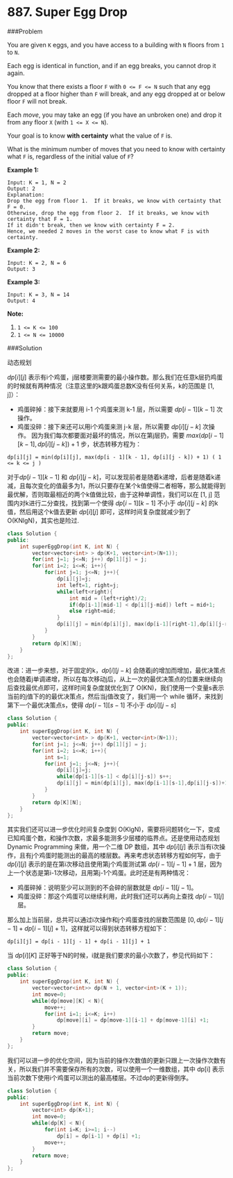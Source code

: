 # 887. Super Egg Drop

###Problem

You are given `K` eggs, and you have access to a building with `N` floors from `1` to `N`. 

Each egg is identical in function, and if an egg breaks, you cannot drop it again.

You know that there exists a floor `F` with `0 <= F <= N` such that any egg dropped at a floor higher than `F` will break, and any egg dropped at or below floor `F` will not break.

Each *move*, you may take an egg (if you have an unbroken one) and drop it from any floor `X` (with `1 <= X <= N`). 

Your goal is to know **with certainty** what the value of `F` is.

What is the minimum number of moves that you need to know with certainty what `F` is, regardless of the initial value of `F`?

**Example 1:**

```
Input: K = 1, N = 2
Output: 2
Explanation: 
Drop the egg from floor 1.  If it breaks, we know with certainty that F = 0.
Otherwise, drop the egg from floor 2.  If it breaks, we know with certainty that F = 1.
If it didn't break, then we know with certainty F = 2.
Hence, we needed 2 moves in the worst case to know what F is with certainty.
```

**Example 2:**

```
Input: K = 2, N = 6
Output: 3
```

**Example 3:**

```
Input: K = 3, N = 14
Output: 4
```

 

**Note:**

1. `1 <= K <= 100`
2. `1 <= N <= 10000`

###Solution

动态规划

$dp[i][j]$ 表示有i个鸡蛋，j层楼要测需要的最小操作数。那么我们在任意k层扔鸡蛋的时候就有两种情况（注意这里的k跟鸡蛋总数K没有任何关系，k的范围是 [1, j]）：

- 鸡蛋碎掉：接下来就要用 i-1 个鸡蛋来测 k-1 层，所以需要 $dp[i-1][k-1]$ 次操作。
- 鸡蛋没碎：接下来还可以用i个鸡蛋来测 j-k 层，所以需要 $dp[i][j-k]$ 次操作。
  因为我们每次都要面对最坏的情况，所以在第j层扔，需要 $max(dp[i-1][k-1], dp[i][j-k])+1$ 步，状态转移方程为：

```
dp[i][j] = min(dp[i][j], max(dp[i - 1][k - 1], dp[i][j - k]) + 1) ( 1 <= k <= j )
```

对于$dp[i - 1][k - 1]$ 和 $dp[i][j - k]$，可以发现前者是随着k递增，后者是随着k递减，且每次变化的值最多为1，所以只要存在某个k值使得二者相等，那么就能得到最优解，否则取最相近的两个k值做比较，由于这种单调性，我们可以在 [1, j] 范围内对k进行二分查找，找到第一个使得 $dp[i - 1][k - 1]$ 不小于 $dp[i][j - k]$ 的k值，然后用这个k值去更新 $dp[i][j]$ 即可，这样时间复杂度就减少到了 O(KNlgN)，其实也是险过.

```c++
class Solution {
public:
    int superEggDrop(int K, int N) {
        vector<vector<int> > dp(K+1, vector<int>(N+1));
        for(int j=1; j<=N; j++) dp[1][j] = j;
        for(int i=2; i<=K; i++){
            for(int j=1; j<=N; j++){
                dp[i][j]=j;
                int left=1, right=j;
                while(left<right){
                    int mid = (left+right)/2;
                    if(dp[i-1][mid-1] < dp[i][j-mid]) left = mid+1;
                    else right=mid;
                }
                dp[i][j] = min(dp[i][j], max(dp[i-1][right-1],dp[i][j-right])+1);
            }
        }
        return dp[K][N];
    }
};
```

改进：进一步来想，对于固定的k，$dp[i][j-k]$ 会随着j的增加而增加，最优决策点也会随着j单调递增，所以在每次移动j后，从上一次的最优决策点的位置来继续向后查找最优点即可，这样时间复杂度就优化到了 O(KN)，我们使用一个变量s表示当前的j值下的的最优决策点，然后当j值改变了，我们用一个 while 循环，来找到第下一个最优决策点s，使得 $dp[i - 1][s - 1]$ 不小于 $dp[i][j - s]$

```c++
class Solution {
public:
    int superEggDrop(int K, int N) {
        vector<vector<int> > dp(K+1, vector<int>(N+1));
        for(int j=1; j<=N; j++) dp[1][j] = j;
        for(int i=2; i<=K; i++){
            int s=1;
            for(int j=1; j<=N; j++){
                dp[i][j]=j;
                while(dp[i-1][s-1] < dp[i][j-s]) s++;
                dp[i][j] = min(dp[i][j], max(dp[i-1][s-1],dp[i][j-s])+1);
            }
        }
        return dp[K][N];
    }
};
```



其实我们还可以进一步优化时间复杂度到 O(KlgN)，需要将问题转化一下，变成已知鸡蛋个数，和操作次数，求最多能测多少层楼的临界点。还是使用动态规划 Dynamic Programming 来做，用一个二维 DP 数组，其中 $dp[i][j]$ 表示当有i次操作，且有j个鸡蛋时能测出的最高的楼层数。再来考虑状态转移方程如何写，由于 $dp[i][j]$ 表示的是在第i次移动且使用第j个鸡蛋测试第 $dp[i-1][j-1]+1$ 层，因为上一个状态是第i-1次移动，且用第j-1个鸡蛋。此时还是有两种情况：

- 鸡蛋碎掉：说明至少可以测到的不会碎的层数就是 $dp[i-1][j-1]$。
- 鸡蛋没碎：那这个鸡蛋可以继续利用，此时我们还可以再向上查找 $dp[i-1][j]$ 层。

那么加上当前层，总共可以通过i次操作和j个鸡蛋查找的层数范围是 $[0, dp[i-1][j-1] + dp[i-1][j] + 1]$，这样就可以得到状态转移方程如下：

```
dp[i][j] = dp[i - 1][j - 1] + dp[i - 1][j] + 1
```

当 $dp[i][K]$ 正好等于N的时候，i就是我们要求的最小次数了，参见代码如下：

```c++
class Solution {
public:
    int superEggDrop(int K, int N) {
        vector<vector<int>> dp(N + 1, vector<int>(K + 1));
        int move=0;
        while(dp[move][K] < N){
            move++;
            for(int i=1; i<=K; i++)
                dp[move][i] = dp[move-1][i-1] + dp[move-1][i] +1;
        }
        return move;
    }
};
```



我们可以进一步的优化空间，因为当前的操作次数值的更新只跟上一次操作次数有关，所以我们并不需要保存所有的次数，可以使用一个一维数组，其中 dp[i] 表示当前次数下使用i个鸡蛋可以测出的最高楼层。不过dp的更新得倒序。

```c++
class Solution {
public:
    int superEggDrop(int K, int N) {
        vector<int> dp(K+1);
        int move=0;
        while(dp[K] < N){
            for(int i=K; i>=1; i--)
                dp[i] = dp[i-1] + dp[i] +1;
            move++;
        }
        return move;
    }
};
```



